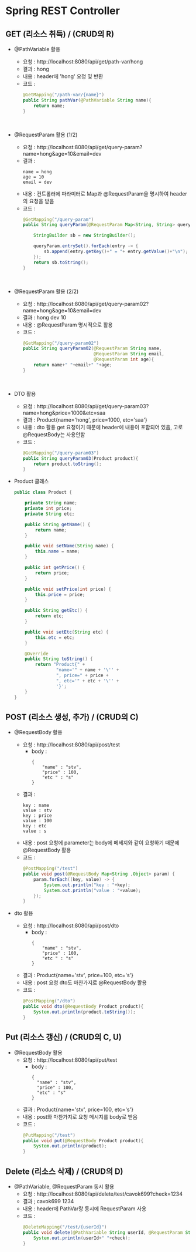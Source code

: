 # Spring REST Controller

## GET (리소스 취득) / (CRUD의 R)
- @PathVariable 활용 
    - 요청 : http://localhost:8080/api/get/path-var/hong
    - 결과 : hong
    - 내용 : header에 'hong' 요청 및 반환
    - 코드 :   
        ```java
        @GetMapping("/path-var/{name}")
        public String pathVar(@PathVariable String name){
            return name;
        }
        ```
      <br>
- @RequestParam 활용 (1/2)
    - 요청 : http://localhost:8080/api/get/query-param?name=hong&age=10&email=dev
    - 결과 :
      ```
      name = hong      
      age = 10   
      email = dev
      ```
    - 내용 : 컨트롤러에 파라미터로 Map과 @RequestParam을 명시하여 header의 요청을 받음
    - 코드 :   
        ```java
        @GetMapping("/query-param")
        public String queryParam(@RequestParam Map<String, String> queryParam){
    
            StringBuilder sb = new StringBuilder();
    
            queryParam.entrySet().forEach(entry -> {
                sb.append(entry.getKey()+" = "+ entry.getValue()+"\n");
            });
            return sb.toString();
        }
        ```
      <br>
- @RequestParam 활용 (2/2)      
    - 요청 : http://localhost:8080/api/get/query-param02?name=hong&age=10&email=dev
    - 결과 : hong dev 10
    - 내용 : @RequestParam 명시적으로 활용
    - 코드 :
        ```java
        @GetMapping("/query-param02")
        public String queryParam02(@RequestParam String name, 
                                   @RequestParam String email, 
                                   @RequestParam int age){
            return name+" "+email+" "+age;
        }
        ```
      <br>
- DTO 활용
    - 요청 : http://localhost:8080/api/get/query-param03?name=hong&price=1000&etc=saa
    - 결과 : Product{name='hong', price=1000, etc='saa'}
    - 내용 : dto 활용 get 요청이기 때문에 header에 내용이 포함되어 있음, 고로 @RequestBody는 사용안함
    - 코드 : 
        ```java
        @GetMapping("/query-param03")
        public String queryParam03(Product product){
            return product.toString();
        }
        ```
    
- Product 클래스
    ```java
    public class Product {
    
        private String name;
        private int price;
        private String etc;
    
        public String getName() {
            return name;
        }
    
        public void setName(String name) {
            this.name = name;
        }
    
        public int getPrice() {
            return price;
        }
    
        public void setPrice(int price) {
            this.price = price;
        }
    
        public String getEtc() {
            return etc;
        }
    
        public void setEtc(String etc) {
            this.etc = etc;
        }
    
        @Override
        public String toString() {
            return "Product{" +
                    "name='" + name + '\'' +
                    ", price=" + price +
                    ", etc='" + etc + '\'' +
                    '}';
        }
    }
    ```
## POST (리소스 생성, 추가) / (CRUD의 C)
- @RequestBody 활용
    - 요청 : http://localhost:8080/api/post/test
      - body : 
        ```
        {
            "name" : "stv",
            "price" : 100,
            "etc " : "s"
        }
        ```
    - 결과 : 
        ```
        key : name
        value : stv
        key : price
        value : 100
        key : etc
        value : s
        ```
    - 내용 : post 요청에 parameter는 body에 메세지와 같이 요청하기 때문에 @RequestBody 활용
    - 코드 : 
        ```java
        @PostMapping("/test")
        public void post(@RequestBody Map<String ,Object> param) {
            param.forEach((key, value) -> {
                System.out.println("key : "+key);
                System.out.println("value : "+value);
            });
        }
        ```
    
- dto 활용
    - 요청 : http://localhost:8080/api/post/dto
      - body : 
        ```
        {
            "name" : "stv",
            "price" : 100,
            "etc " : "s"
        }
        ```
    - 결과 : Product{name='stv', price=100, etc='s'}
    - 내용 : post 요청 dto도 마찬가지로 @RequestBody 활용
    - 코드 :
        ```java
        @PostMapping("/dto")
        public void dto(@RequestBody Product product){
            System.out.println(product.toString());
        }
       ```
      
## Put (리소스 갱신) / (CRUD의 C, U)
- @RequestBody 활용    
    - 요청 : http://localhost:8080/api/put/test
      - body : 
        ```
        {
          "name" : "stv",
          "price" : 100,
          "etc" : "s"
        }
        ```
    - 결과 : Product{name='stv', price=100, etc='s'}
    - 내용 : post와 마찬가지로 요청 메시지를 body로 받음 
    - 코드 : 
        ```java
        @PutMapping("/test")
        public void put(@RequestBody Product product){
            System.out.println(product);
        }
        ```
      
## Delete (리소스 삭제) / (CRUD의 D)
- @PathVariable, @RequestParam 동시 활용
    - 요청 : http://localhost:8080/api/delete/test/cavok699?check=1234
    - 결과 ; cavok699 1234
    - 내용 : header에 PathVar랑 동시에 RequestParam 사용
    - 코드 :
        ```java
        @DeleteMapping("/test/{userId}")
        public void delete(@PathVariable String userId, @RequestParam String check){
            System.out.println(userId+" "+check);
        }
        ```